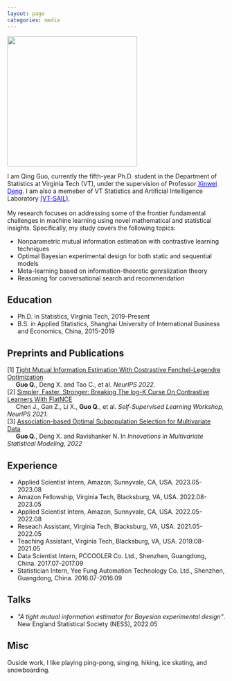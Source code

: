 ```yaml
---
layout: page
categories: media
---
```


<img src="image/myphoto.png" width="300px"/>

I am Qing Guo, currently the fifth-year Ph.D. student in the Department of Statistics at Virginia Tech (VT),
under the supervision of Professor <a href="https://xwdeng80.github.io" style="color:blue"><u>Xinwei Deng</u></a>.
I am also a memeber of VT Statistics and Artificial Intelligence Laboratory <a href="https://www.sail.stat.vt.edu/" style="color:blue"><u>(VT-SAIL)</u></a>.
<br />
<br />
My research focuses on addressing some of the frontier fundamental challenges in machine learning using
novel mathematical and statistical insights. Specifically, my study covers the following topics:

* Nonparametric mutual information estimation with contrastive learning techniques
* Optimal Bayesian experimental design for both static and sequential models
* Meta-learning based on information-theoretic genralization theory
* Reasoning for conversational search and recommendation


## Education
* Ph.D. in Statistics, Virginia Tech, 2019-Present
* B.S. in Applied Statistics, Shanghai University of International Business and Economics, China, 2015-2019


## Preprints and Publications
[1] [Tight Mutual Information Estimation With Costrastive 
Fenchel-Legendre Optimization](https://arxiv.org/abs/2107.01131)<br/>
&nbsp;&nbsp;&nbsp;&nbsp;&nbsp;**Guo Q.**, Deng X. and Tao C., et al. *NeurIPS 2022*.
<br />
[2] [Simpler, Faster, Stronger: 
Breaking The log-K Curse On Contrastive Learners With FlatNCE](https://arxiv.org/abs/2107.01152) <br/>
&nbsp;&nbsp;&nbsp;&nbsp;&nbsp;Chen J., Gan Z., Li X., **Guo Q.**, et al. *Self-Supervised Learning Workshop, NeurIPS 2021*.
<br />
[3] [Association-based Optimal Subpopulation Selection for 
Multivariate Data](https://link.springer.com/chapter/10.1007/978-3-031-13971-0_1) <br />
&nbsp;&nbsp;&nbsp;&nbsp;&nbsp;**Guo Q.**, Deng X. and Ravishanker N.  In *Innovations in Multivariate Statistical Modeling, 2022*

## Experience
* Applied Scientist Intern, Amazon, Sunnyvale, CA, USA. 2023.05-2023.08
* Amazon Fellowship, Virginia Tech, Blacksburg, VA, USA. 2022.08-2023.05
* Applied Scientist Intern, Amazon, Sunnyvale, CA, USA. 2022.05-2022.08
* Reseach Assistant, Virginia Tech, Blacksburg, VA, USA. 2021.05-2022.05
* Teaching Assistant, Virginia Tech, Blacksburg, VA, USA. 2019.08-2021.05
* Data Scientist Intern, PCCOOLER Co. Ltd., Shenzhen, Guangdong, China. 2017.07-2017.09
* Statistician Intern, Yee Fung Automation Technology Co. Ltd., Shenzhen, Guangdong, China. 2016.07-2016.09

## Talks
* *"A tight mutual information estimator for Bayesian experimental design"*. New England Statistical Society (NESS), 2022.05 

## Misc
Ouside work, I like playing ping-pong, singing, hiking, ice skating, and snowboarding.


